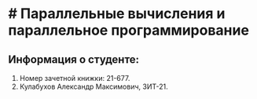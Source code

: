 # # Параллельные вычисления и параллельное программирование

## Информация о студенте:
1. Номер зачетной книжки: 21-677.
2. Кулабухов Александр Максимович, ЗИТ-21.
